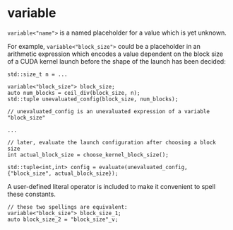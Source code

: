 # variable

`variable<"name">` is a named placeholder for a value which is yet unknown.

For example, `variable<"block_size">` could be a placeholder in an arithmetic expression which encodes a value dependent on the block size of a CUDA kernel launch before the shape of the launch has been decided:

    std::size_t n = ...

    variable<"block_size"> block_size;
    auto num_blocks = ceil_div(block_size, n);
    std::tuple unevaluated_config(block_size, num_blocks);

    // unevaluated_config is an unevaluated expression of a variable "block_size"

    ...

    // later, evaluate the launch configuration after choosing a block size
    int actual_block_size = choose_kernel_block_size();
    
    std::tuple<int,int> config = evaluate(unevaluated_config, {"block_size", actual_block_size});

A user-defined literal operator is included to make it convenient to spell these constants.

    // these two spellings are equivalent:
    variable<"block_size"> block_size_1;
    auto block_size_2 = "block_size"_v;
